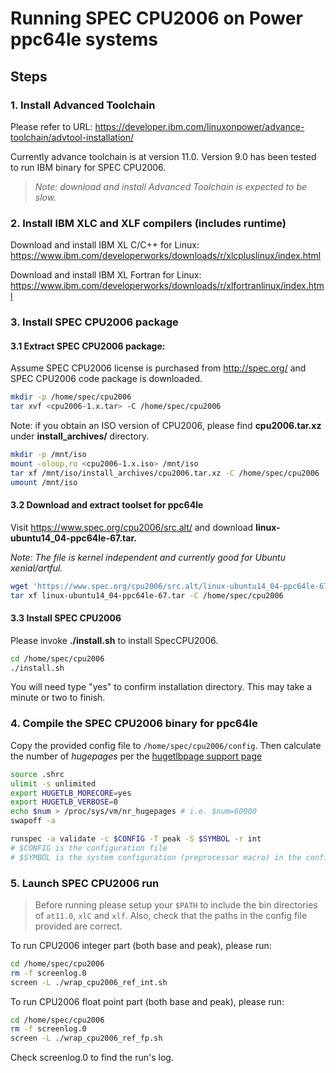 # Running SPEC CPU2006 on Power ppc64le systems
## Steps
### 1. Install Advanced Toolchain
Please refer to URL:
https://developer.ibm.com/linuxonpower/advance-toolchain/advtool-installation/

Currently advance toolchain is at version 11.0. Version 9.0 has been tested to run IBM binary for SPEC CPU2006. 

>*Note: download and install Advanced Toolchain is expected to be slow.*
### 2. Install IBM XLC and XLF compilers (includes runtime)
Download and install IBM XL C/C++ for Linux:
https://www.ibm.com/developerworks/downloads/r/xlcpluslinux/index.html

Download and install IBM XL Fortran for Linux: 
https://www.ibm.com/developerworks/downloads/r/xlfortranlinux/index.html

### 3. Install SPEC CPU2006 package
#### 3.1 Extract SPEC CPU2006 package: 
Assume SPEC CPU2006 license is purchased from http://spec.org/ and SPEC CPU2006 code package is downloaded.  
```bash
mkdir -p /home/spec/cpu2006 
tar xvf <cpu2006-1.x.tar> -C /home/spec/cpu2006
```

Note: if you obtain an ISO version of CPU2006, please find **cpu2006.tar.xz** under **install_archives/** directory.    
```bash
mkdir -p /mnt/iso
mount -oloop,ro <cpu2006-1.x.iso> /mnt/iso
tar xf /mnt/iso/install_archives/cpu2006.tar.xz -C /home/spec/cpu2006
umount /mnt/iso
```    
#### 3.2 Download and extract toolset for ppc64le
Visit https://www.spec.org/cpu2006/src.alt/ and download **linux-ubuntu14_04-ppc64le-67.tar.**

*Note: The file is kernel independent and currently good for Ubuntu xenial/artful.*
```bash
wget 'https://www.spec.org/cpu2006/src.alt/linux-ubuntu14_04-ppc64le-67.tar'
tar xf linux-ubuntu14_04-ppc64le-67.tar -C /home/spec/cpu2006
```    
#### 3.3 Install SPEC CPU2006 
Please invoke **./install.sh** to install SpecCPU2006.

```bash
cd /home/spec/cpu2006 
./install.sh 
```

You will need type "yes" to confirm installation directory. This may take a minute or two to finish.
### 4. Compile the SPEC CPU2006 binary for ppc64le
Copy the provided config file to `/home/spec/cpu2006/config`. Then calculate the number of _hugepages_ per 
the [hugetlbpage support page](https://www.kernel.org/doc/Documentation/vm/hugetlbpage.txt)
```bash
source .shrc
ulimit -s unlimited
export HUGETLB_MORECORE=yes
export HUGETLB_VERBOSE=0
echo $num > /proc/sys/vm/nr_hugepages # i.e. $num=60000
swapoff -a

runspec -a validate -c $CONFIG -T peak -S $SYMBOL -r int
# $CONFIG is the configuration file 
# $SYMBOL is the system configuration (preprocessor macro) in the config file, i.e. p9_32_core
```

### 5. Launch SPEC CPU2006 run
>Before running please setup your `$PATH` to include the bin directories of `at11.0`, `xlC` and `xlf`. Also, check that the paths in the config file provided are correct.

To run CPU2006 integer part (both base and peak), please run:
```bash
cd /home/spec/cpu2006
rm -f screenlog.0
screen -L ./wrap_cpu2006_ref_int.sh
```

To run CPU2006 float point part (both base and peak), please run:
```bash
cd /home/spec/cpu2006
rm -f screenlog.0
screen -L ./wrap_cpu2006_ref_fp.sh
```
Check screenlog.0 to find the run's log.
